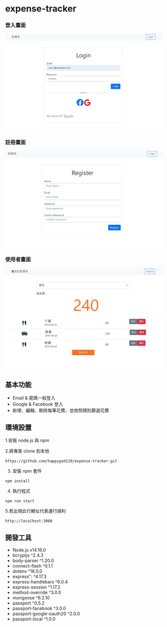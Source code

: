 # expense-tracker
### 登入畫面

![登入畫面](./public/image/登入頁.jpg)

### 註冊畫面

![註冊畫面](./public/image/註冊頁.jpg)

### 使用者畫面

![我的餐廳清單](./public/image/使用者頁.jpg)

## 基本功能
- Email & 密碼一般登入
- Google & Facebook 登入
- 新增、編輯、刪除每筆花費，並依照類別篩選花費

## 環境設置

1.安裝 node.js 與 npm

2.將專案 clone 到本地

```
https://github.com/happygod119/expense-tracker.git
```

3. 安裝 npm 套件

```
npm install
```

4. 執行程式

```
npm run start
```

5.若出現此行網址代表運行順利

```
http://localhost:3000
```

## 開發工具

- Node.js v14.16.0
- bcryptjs ^2.4.3
- body-parser ^1.20.0
- connect-flash ^0.1.1
- dotenv ^16.0.0
- express": ^4.17.3
- express-handlebars ^6.0.4
- express-session ^1.17.2
- method-override ^3.0.0
- mongoose ^6.2.10
- passport ^0.5.2
- passport-facebook ^3.0.0
- passport-google-oauth20 ^2.0.0
- passport-local ^1.0.0
